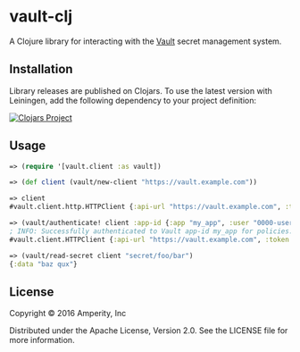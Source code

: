 vault-clj
=========

A Clojure library for interacting with the [Vault](https://vaultproject.io/)
secret management system.

## Installation

Library releases are published on Clojars. To use the latest version with
Leiningen, add the following dependency to your project definition:

[![Clojars Project](http://clojars.org/amperity/vault-clj/latest-version.svg)](http://clojars.org/amperity/vault-clj)

## Usage

```clojure
=> (require '[vault.client :as vault])

=> (def client (vault/new-client "https://vault.example.com"))

=> client
#vault.client.http.HTTPClient {:api-url "https://vault.example.com", :token #<Atom@5cca1513 nil>}

=> (vault/authenticate! client :app-id {:app "my_app", :user "0000-userid-000"})
; INFO: Successfully authenticated to Vault app-id my_app for policies: my-policy
#vault.client.HTTPClient {:api-url "https://vault.example.com", :token #<Atom@5cca1513 "8c807a17-7232-4c48-d7a6-c6a7f76bcccc">}

=> (vault/read-secret client "secret/foo/bar")
{:data "baz qux"}
```

## License

Copyright © 2016 Amperity, Inc

Distributed under the Apache License, Version 2.0. See the LICENSE file
for more information.
